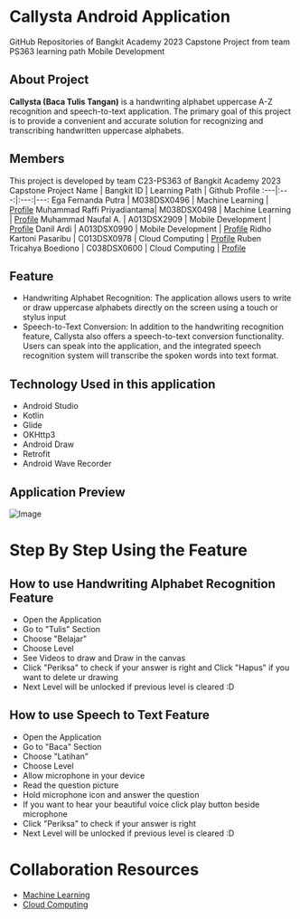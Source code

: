 # Callysta Android Application 
GitHub Repositories of Bangkit Academy 2023 Capstone Project from team PS363 learning path Mobile Development 

## About Project
**Callysta (Baca Tulis Tangan)** is a handwriting alphabet uppercase A-Z recognition and speech-to-text application. The primary goal of this project is to provide a convenient and accurate solution for recognizing and transcribing handwritten uppercase alphabets.

## Members
This project is developed by team C23-PS363 of Bangkit Academy 2023 Capstone Project
Name | Bangkit ID | Learning Path | Github Profile
:---|:---:|:---:|---:
Ega Fernanda Putra | M038DSX0496 | Machine Learning | [Profile](https://github.com/Fallennnnnn)
Muhammad Raffi Priyadiantama| M038DSX0498 | Machine Learning | [Profile](https://github.com/Raffi-072)
Muhammad Naufal A. |  A013DSX2909 | Mobile Development | [Profile](https://github.com/mhmmdnaufall)
Danil Ardi | A013DSX0990 | Mobile Development | [Profile](https://github.com/danilardi)
Ridho Kartoni Pasaribu | C013DSX0978 | Cloud Computing | [Profile](https://github.com/ridhokartoni)
Ruben Tricahya Boediono | C038DSX0600 | Cloud Computing | [Profile](https://github.com/rubenboediono)

## Feature 
- Handwriting Alphabet Recognition: The application allows users to write or draw uppercase alphabets directly on the screen using a touch or stylus input
- Speech-to-Text Conversion: In addition to the handwriting recognition feature, Callysta also offers a speech-to-text conversion functionality. Users can speak into the application, and the integrated speech recognition system will transcribe the spoken words into text format.

## Technology Used in this application
- Android Studio
- Kotlin
- Glide 
- OKHttp3
- Android Draw 
- Retrofit
- Android Wave Recorder

## Application Preview
![Image](https://i.ibb.co/K9jVr6b/89354-Converted-01.png)

# Step By Step Using the Feature
## How to use Handwriting Alphabet Recognition Feature
- Open the Application
- Go to "Tulis" Section 
- Choose "Belajar"
- Choose Level 
- See Videos to draw and Draw in the canvas
- Click "Periksa" to check if your answer is right and Click "Hapus" if you want to delete ur drawing
- Next Level will be unlocked if previous level is cleared :D

## How to use Speech to Text Feature
- Open the Application
- Go to "Baca" Section 
- Choose "Latihan"
- Choose Level 
- Allow microphone in your device
- Read the question picture 
- Hold microphone icon and answer the question
- If you want to hear your beautiful voice click play button beside microphone 
- Click "Periksa" to check if your answer is right
- Next Level will be unlocked if previous level is cleared :D

# Collaboration Resources
- [Machine Learning](https://github.com/Callysta-Bangkit-Capstone-Project/Callysta-Machine-Learning)
- [Cloud Computing](https://github.com/Callysta-Bangkit-Capstone-Project/Callysta-CloudComputing)
